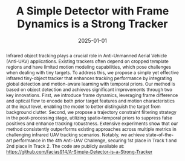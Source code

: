 ---
title: "A Simple Detector with Frame Dynamics is a Strong Tracker"

authors:
- Chenxu Peng
- Chenxu Wang
- Minrui Zou
- Danyang Li
- Zhengpeng Yang
- admin
- Ming-Ming Cheng
- Xiang Li

author_notes:
- 
- 
- 
- 
- 
- 
- 
- Corresponding Author

date: "2025-01-01"
doi: "10.48550/arXiv.2505.04917"

publication_types: ["article-journal"]

publication: "Proceedings of the Computer Vision and Pattern Recognition Conference"
publication_short: "CVPR"
pages: "6630-6640"

abstract: "Infrared object tracking plays a crucial role in Anti-Unmanned Aerial Vehicle (Anti-UAV) applications. Existing trackers often depend on cropped template regions and have limited motion modeling capabilities, which pose challenges when dealing with tiny targets. To address this, we propose a simple yet effective infrared tiny-object tracker that enhances tracking performance by integrating global detection and motion-aware learning with temporal priors. Our method is based on object detection and achieves significant improvements through two key innovations. First, we introduce frame dynamics, leveraging frame difference and optical flow to encode both prior target features and motion characteristics at the input level, enabling the model to better distinguish the target from background clutter. Second, we propose a trajectory constraint filtering strategy in the post-processing stage, utilizing spatio-temporal priors to suppress false positives and enhance tracking robustness. Extensive experiments show that our method consistently outperforms existing approaches across multiple metrics in challenging infrared UAV tracking scenarios. Notably, we achieve state-of-the-art performance in the 4th Anti-UAV Challenge, securing 1st place in Track 1 and 2nd place in Track 2. The code are publicly available at: https://github.com/facias914/A-Simple-Detector-is-a-Strong-Tracker"

summary: "A simple yet effective infrared tiny-object tracker that integrates global detection and motion-aware learning, achieving SOTA in the 4th Anti-UAV Challenge."

tags:
- Object Tracking
- Infrared
- UAV

featured: false

url_pdf: "https://openaccess.thecvf.com/content/CVPR2025W/Anti-UAV/papers/Peng_A_Simple_Detector_with_Frame_Dynamics_is_a_Strong_Tracker_CVPRW_2025_paper.pdf"
url_code: 'https://github.com/facias914/A-Simple-Detector-is-a-Strong-Tracker'
url_dataset: ''
url_poster: ''
url_project: ''
url_slides: ''
url_source: ''
url_video: ''
url_cn_pdf: ""
url_cn_blog: ""
url_cn_video: ""

image:
  preview_only: false
--- 